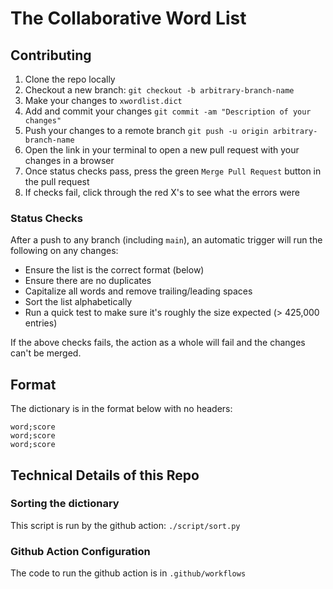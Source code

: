 # The Collaborative Word List

## Contributing

1. Clone the repo locally
2. Checkout a new branch: `git checkout -b arbitrary-branch-name`
3. Make your changes to `xwordlist.dict`
4. Add and commit your changes `git commit -am "Description of your changes"`
5. Push your changes to a remote branch `git push -u origin arbitrary-branch-name`
6. Open the link in your terminal to open a new pull request with your changes in a browser
7. Once status checks pass, press the green `Merge Pull Request` button in the pull request
8. If checks fail, click through the red X's to see what the errors were

### Status Checks

After a push to any branch (including `main`), an automatic trigger will run the following on any changes:

* Ensure the list is the correct format (below)
* Ensure there are no duplicates
* Capitalize all words and remove trailing/leading spaces
* Sort the list alphabetically
* Run a quick test to make sure it's roughly the size expected (> 425,000 entries)

If the above checks fails, the action as a whole will fail and the changes can't be merged.

## Format

The dictionary is in the format below with no headers:

```
word;score
word;score
word;score
```

## Technical Details of this Repo

### Sorting the dictionary

This script is run by the github action: `./script/sort.py`

### Github Action Configuration

The code to run the github action is in `.github/workflows`
